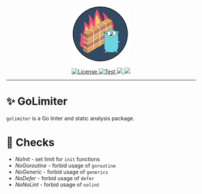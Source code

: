 <p align="center">
  <a href="https://github.com/mirecl/golimiter"><img src="assert/logo.png" alt="golimiter" width="150"></a>
</p>
<p align="center">
    <a href="https://github.com/mirecl/golimiter/blob/master/LICENSE" target="_blank">
        <img src="https://img.shields.io/github/license/mirecl/golimiter" alt="License">
    </a>
    <a href="https://github.com/mirecl/golimiter/actions/workflows/test.yml" target="_blank">
        <img src="https://github.com/mirecl/golimiter/actions/workflows/test.yml/badge.svg" alt="Test">
    </a>
    <a href="https://codecov.io/gh/mirecl/golimiter" >
        <img src="https://codecov.io/gh/mirecl/golimiter/branch/master/graph/badge.svg?token=TFF19TOZ29"/>
    </a>
    <a href="https://github.com/mirecl/golimiter" >
        <img src="https://img.shields.io/github/go-mod/go-version/mirecl/golimiter"/>
    </a>
</p>

---

# ✨ GoLimiter

``golimiter`` is a Go linter and static analysis package.

# 📖 Checks

* *NoInit* - set limit for `init` functions
* *NoGoroutine* - forbid usage of `goroutine`
* *NoGeneric* - forbid usage of `generics`
* *NoDefer* - forbid usage of `defer`
* *NoNoLint* - forbid usage of `nolint`
